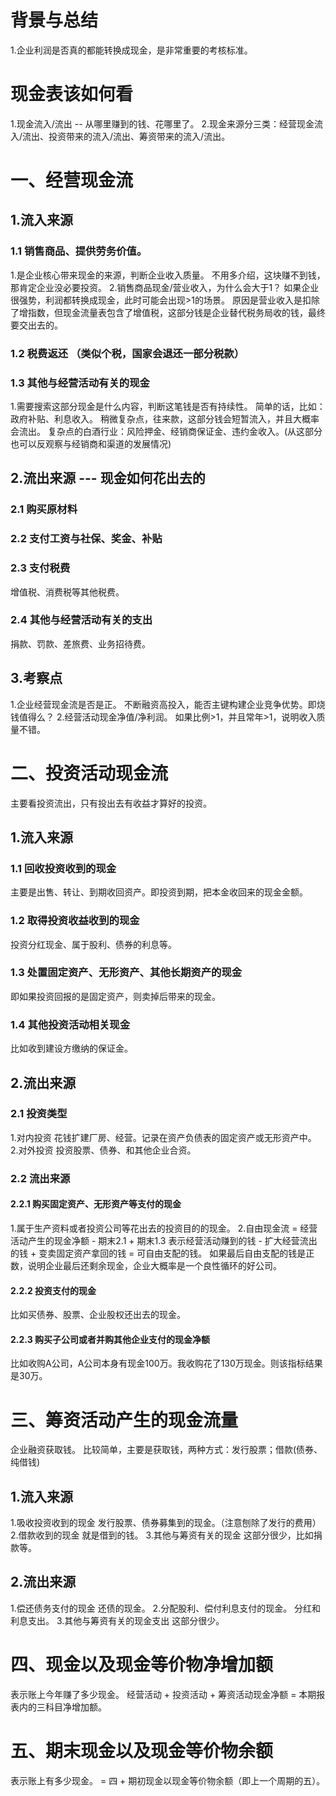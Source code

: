 # 背景与总结
1.企业利润是否真的都能转换成现金，是非常重要的考核标准。

# 现金表该如何看
1.现金流入/流出 -- 从哪里赚到的钱、花哪里了。
2.现金来源分三类：经营现金流入/流出、投资带来的流入/流出、筹资带来的流入/流出。

# 一、经营现金流
## 1.流入来源
### 1.1 销售商品、提供劳务价值。
1.是企业核心带来现金的来源，判断企业收入质量。
不用多介绍，这块赚不到钱，那肯定企业没必要投资。
2.销售商品现金/营业收入，为什么会大于1？
如果企业很强势，利润都转换成现金，此时可能会出现>1的场景。
原因是营业收入是扣除了增指数，但现金流量表包含了增值税，这部分钱是企业替代税务局收的钱，最终要交出去的。
### 1.2 税费返还 （类似个税，国家会退还一部分税款）
### 1.3 其他与经营活动有关的现金
1.需要搜索这部分现金是什么内容，判断这笔钱是否有持续性。
简单的话，比如：政府补贴、利息收入。
稍微复杂点，往来款，这部分钱会短暂流入，并且大概率会流出。
复杂点的白酒行业：风险押金、经销商保证金、违约金收入。(从这部分也可以反观察与经销商和渠道的发展情况)

## 2.流出来源 --- 现金如何花出去的
### 2.1 购买原材料
### 2.2 支付工资与社保、奖金、补贴
### 2.3 支付税费
增值税、消费税等其他税费。
### 2.4 其他与经营活动有关的支出
捐款、罚款、差旅费、业务招待费。

## 3.考察点
1.企业经营现金流是否是正。
不断融资高投入，能否主键构建企业竞争优势。即烧钱值得么？
2.经营活动现金净值/净利润。
如果比例>1，并且常年>1，说明收入质量不错。

# 二、投资活动现金流
主要看投资流出，只有投出去有收益才算好的投资。
## 1.流入来源
### 1.1 回收投资收到的现金
主要是出售、转让、到期收回资产。即投资到期，把本金收回来的现金金额。
### 1.2 取得投资收益收到的现金
投资分红现金、属于股利、债券的利息等。
### 1.3 处置固定资产、无形资产、其他长期资产的现金
即如果投资回报的是固定资产，则卖掉后带来的现金。
### 1.4 其他投资活动相关现金
比如收到建设方缴纳的保证金。



## 2.流出来源
### 2.1 投资类型
1.对内投资
花钱扩建厂房、经营。记录在资产负债表的固定资产或无形资产中。
2.对外投资
投资股票、债券、和其他企业合资。
### 2.2 流出来源
#### 2.2.1 购买固定资产、无形资产等支付的现金
1.属于生产资料或者投资公司等花出去的投资目的的现金。
2.自由现金流 = 经营活动产生的现金净额 - 期末2.1 + 期末1.3 
表示经营活动赚到的钱 - 扩大经营流出的钱 + 变卖固定资产拿回的钱 = 可自由支配的钱。
如果最后自由支配的钱是正数，说明企业最后还剩余现金，企业大概率是一个良性循环的好公司。
#### 2.2.2 投资支付的现金
比如买债券、股票、企业股权还出去的现金。
#### 2.2.3 购买子公司或者并购其他企业支付的现金净额
比如收购A公司，A公司本身有现金100万。我收购花了130万现金。则该指标结果是30万。

# 三、筹资活动产生的现金流量
企业融资获取钱。
比较简单，主要是获取钱，两种方式：发行股票；借款(债券、纯借钱)
## 1.流入来源
1.吸收投资收到的现金
发行股票、债券募集到的现金。（注意刨除了发行的费用）
2.借款收到的现金
就是借到的钱。
3.其他与筹资有关的现金
这部分很少，比如捐款等。

## 2.流出来源
1.偿还债务支付的现金
还债的现金。
2.分配股利、偿付利息支付的现金。
分红和利息支出。
3.其他与筹资有关的现金支出
这部分很少。

# 四、现金以及现金等价物净增加额
表示账上今年赚了多少现金。
经营活动 + 投资活动 + 筹资活动现金净额 = 本期报表内的三科目净增加额。

# 五、期末现金以及现金等价物余额
表示账上有多少现金。
= 四 + 期初现金以现金等价物余额（即上一个周期的五）。


